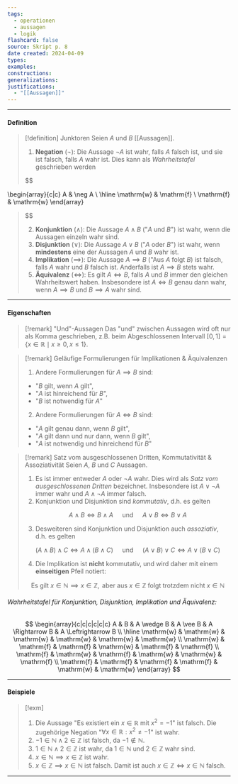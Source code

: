 ```yaml
---
tags:
  - operationen
  - aussagen
  - logik
flashcard: false
source: Skript p. 8
date created: 2024-04-09
types: 
examples: 
constructions: 
generalizations: 
justifications:
  - "[[Aussagen]]"
---
```

***
#### Definition

> [!definition] Junktoren
> Seien $A$ und $B$ [[Aussagen]].
> 
> 1. **Negation** ($\neg$): Die Aussage $\neg A$ ist wahr, falls $A$ falsch ist, und sie ist falsch, falls $A$ wahr ist. Dies kann als *Wahrheitstafel* geschrieben werden
> 
> $$
> 
\begin{array}{c|c}
A & \neg A \\
\hline \mathrm{w} & \mathrm{f} \\
\mathrm{f} & \mathrm{w}
\end{array}
> $$
> 
> 2. **Konjunktion** ($\wedge$): Die Aussage $A \wedge B$ ("$A$ und $B$") ist wahr, wenn die Aussagen einzeln wahr sind.
> 3. **Disjunktion** ($\vee$): Die Aussage $A \vee B$ ("$A$ oder $B$") ist wahr, wenn **mindestens** eine der Aussagen $A$ und $B$ wahr ist.
> 4. **Implikation** ($\implies$): Die Aussage $A \implies B$ ("Aus $A$ folgt $B$) ist falsch, falls $A$ wahr und $B$ falsch ist. Anderfalls ist $A \implies B$ stets wahr.
> 5. **Äquivalenz** ($\Leftrightarrow$): Es gilt $A \Leftrightarrow B$, falls $A$ und $B$ immer den gleichen Wahrheitswert haben. Insbesondere ist $A \Leftrightarrow B$ genau dann wahr, wenn $A \implies B$ und $B \implies A$ wahr sind.

***
#### Eigenschaften

> [!remark] "Und"-Aussagen
> Das "und" zwischen Aussagen wird oft nur als Komma geschrieben, z.B. beim Abgeschlossenen Intervall $[0,1] = \{ x \in \mathbb{R} \mid x \geq 0, x \leq 1 \}$.

> [!remark] Geläufige Formulierungen für Implikationen & Äquivalenzen
> 1. Andere Formulierungen für $A \implies B$ sind:
> 	- "$B$ gilt, wenn $A$ gilt",
> 	- "$A$ ist hinreichend für $B$",
> 	- "$B$ ist notwendig für $A$"
> 
> 2. Andere Formulierungen für $A \Leftrightarrow B$ sind:
> 	- "$A$ gilt genau dann, wenn $B$ gilt",
> 	- "$A$ gilt dann und nur dann, wenn $B$ gilt",
> 	- "$A$ ist notwendig und hinreichend für $B$"

> [!remark] Satz vom ausgeschlossenen Dritten, Kommutativität & Assoziativität
> Seien $A$, $B$ und $C$ Aussagen.
> 
> 1. Es ist immer entweder $A$ oder $\neg A$ wahr. Dies wird als *Satz vom ausgeschlossenen Dritten* bezeichnet. Insbesondere ist $A \vee \neg A$ immer wahr und $A \wedge \neg A$ immer falsch.
> 2. Konjunktion und Disjunktion sind *kommutativ*, d.h. es gelten
> 
> $$
> A \wedge B \Leftrightarrow B \wedge A \quad \text{ und } \quad A \vee B \Leftrightarrow B \vee A
> $$
> 
> 3. Desweiteren sind Konjunktion und Disjunktion auch *assoziativ*, d.h. es gelten
> 
> $$
> (A \wedge B) \wedge C \Leftrightarrow A \wedge (B \wedge C) \quad \text{ und } \quad (A \vee B) \vee C \Leftrightarrow A \vee (B \vee C)
> $$
> 
> 4. Die Implikation ist **nicht** kommutativ, und wird daher mit einem **einseitigen** Pfeil notiert:
> 
> $$
> \text{ Es gilt } x \in \mathbb{N} \implies x \in \mathbb{Z}, \text{ aber aus } x \in \mathbb{Z} \text{ folgt trotzdem nicht } x \in \mathbb{N} 
> $$

###### Wahrheitstafel für Konjunktion, Disjunktion, Implikation und Äquivalenz:

$$
\begin{array}{c|c|c|c|c|c}
A & B & A \wedge B & A \vee B & A \Rightarrow B & A \Leftrightarrow B \\
\hline \mathrm{w} & \mathrm{w} & \mathrm{w} & \mathrm{w} & \mathrm{w} & \mathrm{w} \\
\mathrm{w} & \mathrm{f} & \mathrm{f} & \mathrm{w} & \mathrm{f} & \mathrm{f} \\
\mathrm{f} & \mathrm{w} & \mathrm{f} & \mathrm{w} & \mathrm{w} & \mathrm{f} \\
\mathrm{f} & \mathrm{f} & \mathrm{f} & \mathrm{f} & \mathrm{w} & \mathrm{w}
\end{array}
$$

***
#### Beispiele

> [!exm]  
> 1. Die Aussage "Es existiert ein $x \in \mathbb{R}$ mit $x^{2} = -1$" ist falsch. Die zugehörige Negation "$\forall x \in \mathbb{R}: x^{2} \neq -1$" ist wahr.
> 2. $-1 \in \mathbb{N} \wedge 2 \in \mathbb{Z}$ ist falsch, da $-1 \notin \mathbb{N}$.
> 3. $1 \in \mathbb{N} \wedge 2 \in \mathbb{Z}$ ist wahr, da $1 \in \mathbb{N}$ und $2 \in \mathbb{Z}$ wahr sind.
> 4. $x \in \mathbb{N} \implies x \in \mathbb{Z}$ ist wahr.
> 5. $x \in \mathbb{Z} \implies x \in \mathbb{N}$ ist falsch. Damit ist auch $x \in \mathbb{Z} \Leftrightarrow x \in \mathbb{N}$ falsch.

***
